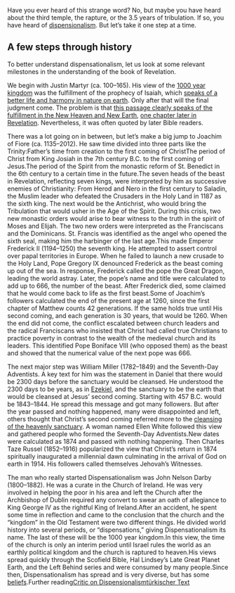 

Have you ever heard of this strange word? No, but maybe you have heard about the third temple, the rapture, or the 3.5 years of tribulation. If so, you have heard of [dispensionalism](https://en.wikipedia.org/wiki/Dispensationalism). But let’s take it one step at a time.

## A few steps through history

<a name="f0fa"></a>
To better understand dispensationalism, let us look at some relevant milestones in the understanding of the book of Revelation.

We begin with Justin Martyr (ca. 100–165). His view of the [1000 year kingdom](https://www.bibleserver.com/NIV/Revelation20%3A4) was the fulfillment of the prophecy of Isaiah, which [speaks of a better life and harmony in nature on earth](https://www.bibleserver.com/NIV/Isaiah65%3A17-25). Only after that will the final judgment come. The problem is that [this passage clearly speaks of the fulfillment in the New Heaven and New Earth](https://www.bibleserver.com/NIV/Isaiah65%3A17), [one chapter later in Revelation](https://www.bibleserver.com/NIV/Revelation21). Nevertheless, it was often quoted by later Bible readers.



There was a lot going on in between, but let’s make a big jump to Joachim of Fiore (ca. 1135–2012). He saw time divided into three parts like the Trinity:Father’s time from creation to the first coming of ChristThe period of Christ from King Josiah in the 7th century B.C. to the first coming of Jesus.The period of the Spirit from the monastic reform of St. Benedict in the 6th century to a certain time in the future.The seven heads of the beast in Revelation, reflecting seven kings, were interpreted by him as successive enemies of Christianity: From Herod and Nero in the first century to Saladin, the Muslim leader who defeated the Crusaders in the Holy Land in 1187 as the sixth king. The next would be the Antichrist, who would bring the Tribulation that would usher in the Age of the Spirit. During this crisis, two new monastic orders would arise to bear witness to the truth in the spirit of Moses and Elijah. The two new orders were interpreted as the Franciscans and the Dominicans. St. Francis was identified as the angel who opened the sixth seal, making him the harbinger of the last age.This made Emperor Frederick II (1194–1250) the seventh king. He attempted to assert control over papal territories in Europe. When he failed to launch a new crusade to the Holy Land, Pope Gregory IX denounced Frederick as the beast coming up out of the sea. In response, Frederick called the pope the Great Dragon, leading the world astray. Later, the pope’s name and title were calculated to add up to 666, the number of the beast. After Frederick died, some claimed that he would come back to life as the first beast.Some of Joachim’s followers calculated the end of the present age at 1260, since the first chapter of Matthew counts 42 generations. If the same holds true until His second coming, and each generation is 30 years, that would be 1260. When the end did not come, the conflict escalated between church leaders and the radical Franciscans who insisted that Christ had called true Christians to practice poverty in contrast to the wealth of the medieval church and its leaders. This identified Pope Boniface VIII (who opposed them) as the beast and showed that the numerical value of the next pope was 666.



The next major step was William Miller (1782–1849) and the Seventh-Day Adventists. A key text for him was the statement in Daniel that there would be 2300 days before the sanctuary would be cleansed. He understood the 2300 days to be years, as in [Ezekiel](https://www.bibleserver.com/NIV/Ezekiel4%3A6), and the sanctuary to be the earth that would be cleansed at Jesus’ second coming. Starting with 457 B.C. would be 1843–1844. He spread this message and got many followers. But after the year passed and nothing happened, many were disappointed and left, others thought that Christ’s second coming referred more to the [cleansing of the heavenly sanctuary](https://www.bibleserver.com/NIV/Hebrews8%3A1-2). A woman named Ellen White followed this view and gathered people who formed the Seventh-Day Adventists.New dates were calculated as 1874 and passed with nothing happening. Then Charles Taze Russel (1852–1916) popularized the view that Christ’s return in 1874 spiritually inaugurated a millennial dawn culminating in the arrival of God on earth in 1914. His followers called themselves Jehovah’s Witnesses.



The man who really started Dispensationalism was John Nelson Darby (1800–1882). He was a curate in the Church of Ireland. He was very involved in helping the poor in his area and left the Church after the Archbishop of Dublin required any convert to swear an oath of allegiance to King George IV as the rightful King of Ireland.After an accident, he spent some time in reflection and came to the conclusion that the church and the “kingdom” in the Old Testament were two different things. He divided world history into several periods, or “dispensations,” giving Dispensationalism its name. The last of these will be the 1000 year kingdom.In this view, the time of the church is only an interim period until Israel rules the world as an earthly political kingdom and the church is raptured to heaven.His views spread quickly through the Scofield Bible, Hal Lindsey’s Late Great Planet Earth, and the Left Behind series and were consumed by many people.Since then, Dispensationalism has spread and is very diverse, but has some [beliefs](https://www.thegospelcoalition.org/essay/dispensational-theology/).Further reading[Critic on Dispensionalism](/@hagen.schilder/dispensionalism-and-its-critic-76965ab3ac0c)[türkischer Text](/@hagen.schilder/dispansionalizm-k%C3%BC%C3%A7%C3%BCk-bir-tarih%C3%A7e-1ce905777405)
